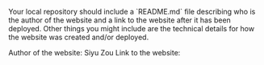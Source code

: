 Your local repository should include a \`README.md\` file describing who is the author of the website and a link to the website after it has been deployed. Other things you might include are the technical details for how the website was created and/or deployed.

Author of the website: Siyu Zou
Link to the website: 

